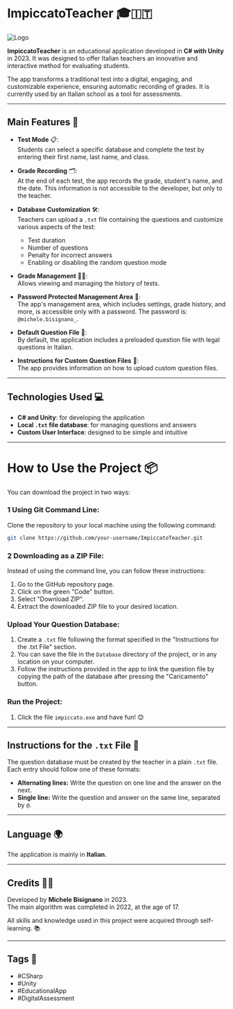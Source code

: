 # ImpiccatoTeacher 🎓🇮🇹

![Logo](logo.ico)
  
**ImpiccatoTeacher** is an educational application developed in **C# with Unity** in 2023. It was designed to offer Italian teachers an innovative and interactive method for evaluating students.  

The app transforms a traditional test into a digital, engaging, and customizable experience, ensuring automatic recording of grades. It is currently used by an Italian school as a tool for assessments.

---

## Main Features 🚀  
- **Test Mode** 📋:  
  Students can select a specific database and complete the test by entering their first name, last name, and class.  

- **Grade Recording** 🗂️:  
  At the end of each test, the app records the grade, student's name, and the date. This information is not accessible to the developer, but only to the teacher.  

- **Database Customization** 🛠️:  
  Teachers can upload a `.txt` file containing the questions and customize various aspects of the test:  
  - Test duration 
  - Number of questions 
  - Penalty for incorrect answers  
  - Enabling or disabling the random question mode   

- **Grade Management** 🧑‍🏫:  
  Allows viewing and managing the history of tests.

- **Password Protected Management Area** 🔐:  
  The app's management area, which includes settings, grade history, and more, is accessible only with a password. The password is: `@michele.bisignano_`.

- **Default Question File** 📄:  
  By default, the application includes a preloaded question file with legal questions in Italian.

- **Instructions for Custom Question Files** 📂:  
  The app provides information on how to upload custom question files.

---

## Technologies Used 💻  
- **C# and Unity**: for developing the application  
- **Local `.txt` file database**: for managing questions and answers  
- **Custom User Interface**: designed to be simple and intuitive  

---

# How to Use the Project 📦

You can download the project in two ways:

### 1 Using Git Command Line:
Clone the repository to your local machine using the following command:
```bash
git clone https://github.com/your-username/ImpiccatoTeacher.git
```

### 2 Downloading as a ZIP File:
Instead of using the command line, you can follow these instructions:
1. Go to the GitHub repository page.
2. Click on the green "Code" button.
3. Select "Download ZIP".
4. Extract the downloaded ZIP file to your desired location.

### Upload Your Question Database:
1. Create a `.txt` file following the format specified in the "Instructions for the .txt File" section.
2. You can save the file in the `Database` directory of the project, or in any location on your computer.
3. Follow the instructions provided in the app to link the question file by copying the path of the database after pressing the "Caricamento" button.

### Run the Project:
1. Click the file `impiccato.exe` and have fun! 😊
---

## Instructions for the `.txt` File 📝  
The question database must be created by the teacher in a plain `.txt` file. Each entry should follow one of these formats:
- **Alternating lines:** Write the question on one line and the answer on the next.  
- **Single line:** Write the question and answer on the same line, separated by `@`.  

---

## Language 🌍  
The application is mainly in **Italian**.  

---

## Credits 👨‍💻  
Developed by **Michele Bisignano** in 2023.  
The main algorithm was completed in 2022, at the age of 17.

All skills and knowledge used in this project were acquired through self-learning. 📚  

---

## Tags 📌
- #CSharp
- #Unity
- #EducationalApp
- #DigitalAssessment
